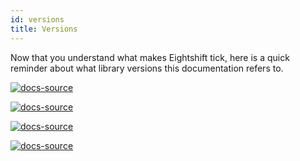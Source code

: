 ```yaml
---
id: versions
title: Versions
---
```


Now that you understand what makes Eightshift tick, here is a quick reminder about what library versions this documentation refers to.

[![docs-source](https://img.shields.io/badge/version--4.0.0-eigthshift--boilerplate-red?style=for-the-badge&logo=)](https://github.com/infinum/eightshift-boilerplate/tree/v4.0.0)

[![docs-source](https://img.shields.io/badge/version--4.0.0-eigthshift--boilerplate--plugin-important?style=for-the-badge&logo=)](https://github.com/infinum/eightshift-boilerplate/tree/v4.0.0)

[![docs-source](https://img.shields.io/badge/version--2.0.0-eigthshift--libs-blue?style=for-the-badge&logo=)](https://github.com/infinum/eightshift-libs/tree/v2.0.0)

[![docs-source](https://img.shields.io/badge/version--2.0.0-eigthshift--frontend--libs-yellow?style=for-the-badge&logo=)](https://github.com/infinum/eightshift-frontend-libs/tree/v2.0.0)

<div class="legacy-badge legacy-badge--v4"></div>
